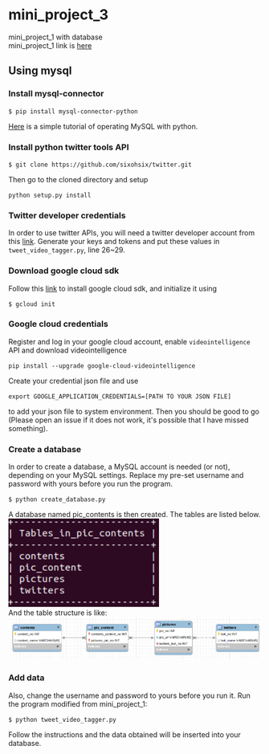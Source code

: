 # mini_project_3
mini_project_1 with database</br>
mini_project_1 link is [here](https://github.com/trashcrash/EC601-P1)
## Using mysql
### Install mysql-connector
```
$ pip install mysql-connector-python
```
[Here](https://dev.mysql.com/doc/connector-python/en/connector-python-example-connecting.html) is a simple tutorial of operating MySQL with python. 
### Install python twitter tools API
```
$ git clone https://github.com/sixohsix/twitter.git
```
Then go to the cloned directory and setup
```
python setup.py install
```
### Twitter developer credentials
In order to use twitter APIs, you will need a twitter developer account from this [link](https://developer.twitter.com/content/developer-twitter/en.html). Generate your keys and tokens and put these values in ```tweet_video_tagger.py```, line 26~29. 
### Download google cloud sdk
Follow this [link](https://cloud.google.com/sdk/install) to install google cloud sdk, and initialize it using
```
$ gcloud init
```
### Google cloud credentials
Register and log in your google cloud account, enable ```videointelligence``` API and download videointelligence
```
pip install --upgrade google-cloud-videointelligence
```
Create your credential json file and use
```
export GOOGLE_APPLICATION_CREDENTIALS=[PATH TO YOUR JSON FILE]
```
to add your json file to system environment. Then you should be good to go (Please open an issue if it does not work, it's possible that I have missed something). 
### Create a database
In order to create a database, a MySQL account is needed (or not), depending on your MySQL settings. Replace my pre-set username and password with yours before you run the program. 
```
$ python create_database.py
```
A database named pic_contents is then created. The tables are listed below. </br>
<img src="https://github.com/trashcrash/mini_project_3/blob/master/tables.png" width="300"></br>
And the table structure is like:</br>
<img src="https://github.com/trashcrash/mini_project_3/blob/master/structure.png" width="1000"></br>
### Add data
Also, change the username and password to yours before you run it. 
Run the program modified from mini_project_1: </br>
```
$ python tweet_video_tagger.py
```
Follow the instructions and the data obtained will be inserted into your database. 
